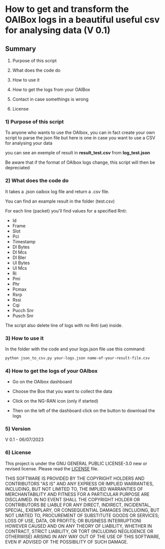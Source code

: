 # How to get and transform the OAIBox logs in a beautiful useful csv for analysing data (V 0.1)

## Summary

1) Purpose of this script

2) What does the code do

3) How to use it

4) How to get the logs from your OAIBox

5) Contact in case somethings is wrong

6) License

### 1) Purpose of this script

To anyone who wants to use the OAIbox, you can in fact create your own script to parse the json file but here is one in case you want to use a CSV for analysing your data

you can see an exemple of result in **result_test.csv** from **log_test.json**

Be aware that if the format of OAIbox logs change, this script will then be depreciated


### 2) What does the code do

It takes a .json oaibox log file and return a .csv file.

You can find an example result in the folder (test.csv)

For each line (packet) you'll find values for a specified Rnti:

- Id
- Frame
- Slot
- Pci
- Timestamp
- Dl Bytes
- Dl Mcs
- Dl Bler
- Ul Bytes
- Ul Mcs
- Ri
- Pmi
- Phr
- Pcmax
- Rsrp
- Rssi
- Cqi
- Pucch Snr
- Pusch Snr

The script also delete line of logs with no Rnti (ue) inside.

### 3) How to use it

In the folder with the code and your logs.json file use this command:

```bash
python json_to_csv.py your-logs.json name-of-your-result-file.csv
```


### 4) How to get the logs of your OAIbox

- Go on the OAIbox dashboard

- Choose the Box that you want to collect the data

- Click on the NG-RAN icon (only if started)

- Then on the left of the dashboard click on the button to download the logs



### 5) Version

V 0.1 - 06/07/2023

### 6) License

This project is under the GNU GENERAL PUBLIC LICENSE-3.0 new or revised license. Please read the [LICENSE](LICENSE) file.

THIS SOFTWARE IS PROVIDED BY THE COPYRIGHT HOLDERS AND CONTRIBUTORS "AS IS" AND ANY EXPRESS OR IMPLIED WARRANTIES, INCLUDING, BUT NOT LIMITED TO, THE IMPLIED WARRANTIES OF MERCHANTABILITY AND FITNESS FOR A PARTICULAR PURPOSE ARE DISCLAIMED. IN NO EVENT SHALL THE COPYRIGHT HOLDER OR CONTRIBUTORS BE LIABLE FOR ANY DIRECT, INDIRECT, INCIDENTAL, SPECIAL, EXEMPLARY, OR CONSEQUENTIAL DAMAGES (INCLUDING, BUT NOT LIMITED TO, PROCUREMENT OF SUBSTITUTE GOODS OR SERVICES; LOSS OF USE, DATA, OR PROFITS; OR BUSINESS INTERRUPTION) HOWEVER CAUSED AND ON ANY THEORY OF LIABILITY, WHETHER IN CONTRACT, STRICT LIABILITY, OR TORT (INCLUDING NEGLIGENCE OR OTHERWISE) ARISING IN ANY WAY OUT OF THE USE OF THIS SOFTWARE, EVEN IF ADVISED OF THE POSSIBILITY OF SUCH DAMAGE.

